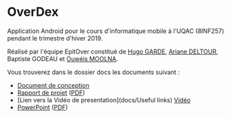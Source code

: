 ﻿# OverDex
	
Application Android pour le cours d'informatique mobile à l'UQAC (8INF257) pendant le trimestre d'hiver 2019.
	
Réalisé par l'équipe EpitOver constitué de [Hugo GARDE](https://github.com/snakehugo), [Ariane DELTOUR](https://github.com/Dargonos), Baptiste GODEAU et [Ouwéis MOOLNA](https://github.com/Wes974).
	
Vous trouverez dans le dossier docs les documents suivant : 

* [Document de conception](docs/EpitOver.pdf)
* [Rapport de projet](docs/rapport_projet.docx) ([PDF](docs/rapport_projet.pdf))
* [Lien vers la Vidéo de presentation](docs/Useful links) [Vidéo](https://streamable.com/6egln)
* [PowerPoint](docs/OverDex_Presentation.pptx) ([PDF](docs/OverDex_Presentation.pdf))

